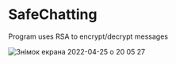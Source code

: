 # SafeChatting
Program uses RSA to encrypt/decrypt messages

![Знімок екрана 2022-04-25 о 20 05 27](https://user-images.githubusercontent.com/92575094/165138544-90afeb4b-438e-4016-a221-a2c01e69eea7.png)



